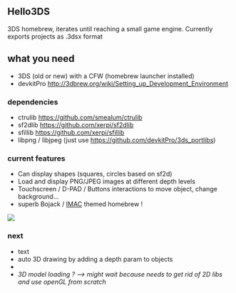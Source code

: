 ## Hello3DS

3DS homebrew, iterates until reaching a small game engine.
Currently exports projects as .3dsx format

## what you need

- 3DS (old or new) with a CFW (homebrew launcher installed)
- devkitPro http://3dbrew.org/wiki/Setting_up_Development_Environment

### dependencies

- ctrulib https://github.com/smealum/ctrulib
- sf2dlib https://github.com/xerpi/sf2dlib
- sfillib https://github.com/xerpi/sfillib
- libpng / libjpeg (just use https://github.com/devkitPro/3ds_portlibs)


### current features

- Can display shapes (squares, circles based on sf2d)
- Load and display PNG/JPEG images at different depth levels
- Touchscreen / D-PAD / Buttons interactions to move object, change background...
- superb Bojack / <a href="http://ingenieur-imac.fr">IMAC</a> themed homebrew !
<img src="http://i.imgur.com/PWSaSne.png"/>

### next

- text
- auto 3D drawing by adding a depth param to objects
-
- _3D model loading ? --> might wait because needs to get rid of 2D libs and use openGL from scratch_
